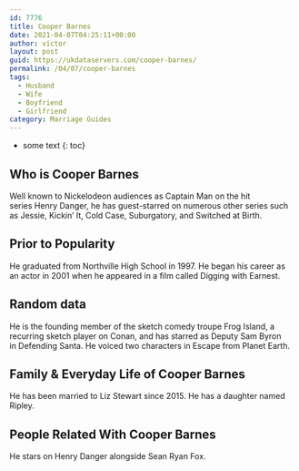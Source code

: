 ```yaml
---
id: 7776
title: Cooper Barnes
date: 2021-04-07T04:25:11+00:00
author: victor
layout: post
guid: https://ukdataservers.com/cooper-barnes/
permalink: /04/07/cooper-barnes
tags:
  - Husband
  - Wife
  - Boyfriend
  - Girlfriend
category: Marriage Guides
---
```


* some text
{: toc}


## Who is Cooper Barnes



Well known to Nickelodeon audiences as Captain Man on the hit series Henry Danger, he has guest-starred on numerous other series such as Jessie, Kickin&#8217; It, Cold Case, Suburgatory, and Switched at Birth. 

                
                
                
## Prior to Popularity



He graduated from Northville High School in 1997. He began his career as an actor in 2001 when he appeared in a film called Digging with Earnest. 

                
                
                
## Random data



He is the founding member of the sketch comedy troupe Frog Island, a recurring sketch player on Conan, and has starred as Deputy Sam Byron in Defending Santa. He voiced two characters in Escape from Planet Earth. 

                
                
                
## Family & Everyday Life of Cooper Barnes



He has been married to Liz Stewart since 2015. He has a daughter named Ripley.

                
                
                
## People Related With Cooper Barnes



He stars on Henry Danger alongside Sean Ryan Fox. 

                
              
            
          
          
          
